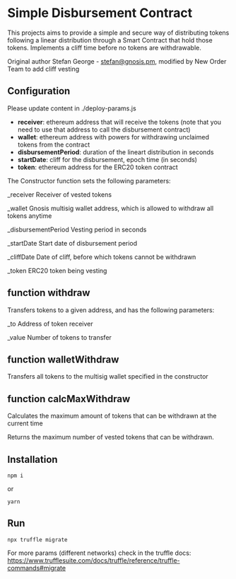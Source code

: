 # Simple Disbursement Contract

This projects aims to provide a simple and secure way of distributing tokens following a linear distribution through a Smart Contract that hold those tokens.
Implements a cliff time before no tokens are withdrawable.

Original author Stefan George - <stefan@gnosis.pm>, modified by New Order Team to add cliff vesting


## Configuration
Please update content in ./deploy-params.js

* **receiver**: ethereum address that will receive the tokens (note that you need to use that address to call the disbursement contract)
* **wallet**: ethereum address with powers for withdrawing unclaimed tokens from the contract
* **disbursementPeriod**: duration of the lineart distribution in seconds
* **startDate**: cliff for the disbursement, epoch time (in seconds)
* **token**: ethereum address for the ERC20 token contract

The Constructor function sets the following parameters:

_receiver Receiver of vested tokens

_wallet Gnosis multisig wallet address, which is allowed to withdraw all tokens anytime

_disbursementPeriod Vesting period in seconds

_startDate Start date of disbursement period

_cliffDate Date of cliff, before which tokens cannot be withdrawn

_token ERC20 token being vesting


## function withdraw
Transfers tokens to a given address, and has the following parameters:

 _to Address of token receiver

 _value Number of tokens to transfer
   

## function walletWithdraw
Transfers all tokens to the multisig wallet specified in the constructor


## function calcMaxWithdraw   
Calculates the maximum amount of tokens that can be withdrawn at the current time

Returns the maximum number of vested tokens that can be withdrawn.


## Installation
```
npm i
```
or
```
yarn
```

## Run
```
npx truffle migrate
```
For more params (different networks) check in the truffle docs: https://www.trufflesuite.com/docs/truffle/reference/truffle-commands#migrate
